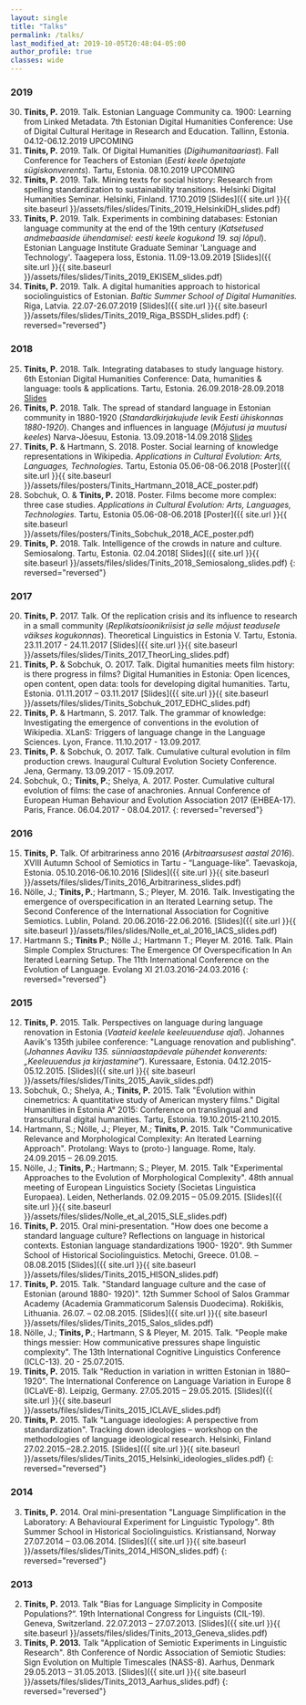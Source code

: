 ```yaml
---
layout: single
title: "Talks"
permalink: /talks/
last_modified_at: 2019-10-05T20:48:04-05:00
author_profile: true
classes: wide
---
```


### 2019
30. **Tinits, P.** 2019. Talk. Estonian Language Community ca. 1900: Learning from Linked Metadata. 7th Estonian Digital Humanities Conference: Use of Digital Cultural Heritage in Research and Education. Tallinn, Estonia. 04.12-06.12.2019 UPCOMING
29. **Tinits, P.** 2019. Talk. Of Digital Humanities (*Digihumanitaariast*). Fall Conference for Teachers of Estonian (*Eesti keele õpetajate sügiskonverents*). Tartu, Estonia. 08.10.2019 UPCOMING
28. **Tinits, P.** 2019. Talk. Mining texts for social history: Research from spelling standardization to sustainability transitions. Helsinki Digital Humanities Seminar. Helsinki, Finland. 17.10.2019 [Slides]({{ site.url }}{{ site.baseurl }}/assets/files/slides/Tinits_2019_HelsinkiDH_slides.pdf)
27. **Tinits, P.** 2019. Talk. Experiments in combining databases: Estonian language community at the end of the 19th century (*Katsetused andmebaaside ühendamisel: eesti keele kogukond 19. saj lõpul*). Estonian Language Institute Graduate Seminar 'Language and Technology'. Taagepera loss, Estonia. 11.09-13.09.2019 [Slides]({{ site.url }}{{ site.baseurl }}/assets/files/slides/Tinits_2019_EKISEM_slides.pdf)
26. **Tinits, P.** 2019. Talk. A digital humanities approach to historical sociolinguistics of Estonian. *Baltic Summer School of Digital Humanities.* Riga, Latvia. 22.07-26.07.2019 [Slides]({{ site.url }}{{ site.baseurl }}/assets/files/slides/Tinits_2019_Riga_BSSDH_slides.pdf)
{: reversed="reversed"}

### 2018
25. **Tinits, P.** 2018. Talk. Integrating databases to study language history. 6th Estonian Digital Humanities Conference: Data, humanities & language: tools & applications. Tartu, Estonia. 26.09.2018-28.09.2018 [Slides](https://peetertinits.github.io/slides/EDHC2018/prese_EDHC_2018.html)
24. **Tinits, P.** 2018. Talk. The spread of standard language in Estonian community in 1880-1920 (*Standardkirjakujude levik Eesti ühiskonnas 1880-1920*). Changes and influences in language (*Mõjutusi ja muutusi keeles*) Narva-Jõesuu, Estonia. 13.09.2018-14.09.2018 [Slides](https://peetertinits.github.io/slides/narvajs2018/prese_Narva_J.html)
23. **Tinits, P.**  & Hartmann, S. 2018. Poster. Social learning of knowledge representations in Wikipedia. *Applications in Cultural Evolution: Arts, Languages, Technologies.* Tartu, Estonia 05.06-08-06.2018 [Poster]({{ site.url }}{{ site.baseurl }}/assets/files/posters/Tinits_Hartmann_2018_ACE_poster.pdf)
22. Sobchuk, O. & **Tinits, P.**  2018. Poster. Films become more complex: three case studies. *Applications in Cultural Evolution: Arts, Languages, Technologies.* Tartu, Estonia 05.06-08-06.2018 [Poster]({{ site.url }}{{ site.baseurl }}/assets/files/posters/Tinits_Sobchuk_2018_ACE_poster.pdf)
21. **Tinits, P.** 2018. Talk. Intelligence of the crowds in nature and culture. Semiosalong. Tartu, Estonia. 02.04.2018[ Slides]({{ site.url }}{{ site.baseurl }}/assets/files/slides/Tinits_2018_Semiosalong_slides.pdf)
{: reversed="reversed"}

### 2017
20. **Tinits, P.** 2017. Talk. Of the replication crisis and its influence to research in a small community (*Replikatsioonikriisist ja selle mõjust teadusele väikses kogukonnas*). Theoretical Linguistics in Estonia V. Tartu, Estonia. 23.11.2017 - 24.11.2017 [Slides]({{ site.url }}{{ site.baseurl }}/assets/files/slides/Tinits_2017_TheorLing_slides.pdf)
19. **Tinits, P.** & Sobchuk, O. 2017. Talk. Digital humanities meets film history: is there progress in films? Digital Humanities in Estonia: Open licences, open content, open data: tools for developing digital humanities. Tartu, Estonia. 01.11.2017 – 03.11.2017 [Slides]({{ site.url }}{{ site.baseurl }}/assets/files/slides/Tinits_Sobchuk_2017_EDHC_slides.pdf)
18. **Tinits, P.** & Hartmann, S. 2017. Talk. The grammar of knowledge: Investigating the  emergence of conventions in the evolution of Wikipedia. XLanS: Triggers of language change  in the Language Sciences. Lyon, France. 11.10.2017 - 13.09.2017.
17. **Tinits, P.** & Sobchuk, O. 2017. Talk. Cumulative cultural evolution in film production  crews. Inaugural Cultural Evolution Society Conference. Jena, Germany. 13.09.2017 -  15.09.2017.
16. Sobchuk, O.; **Tinits, P.**; Shelya, A. 2017. Poster. Cumulative cultural evolution of films: the  case of anachronies. Annual Conference of European Human Behaviour and Evolution  Association 2017 (EHBEA-17). Paris, France. 06.04.2017 - 08.04.2017.
{: reversed="reversed"}

### 2016
15. **Tinits, P.** Talk. Of arbitrariness anno 2016 (*Arbitraarsusest aastal 2016*). XVIII Autumn School of Semiotics in Tartu - “Language-like”. Taevaskoja, Estonia. 05.10.2016-06.10.2016  [Slides]({{ site.url }}{{ site.baseurl }}/assets/files/slides/Tinits_2016_Arbitrariness_slides.pdf)
14. Nölle, J.; **Tinits, P.**; Hartmann, S.; Pleyer, M. 2016. Talk. Investigating the emergence of  overspecification in an Iterated Learning setup. The Second Conference of the International  Association for Cognitive Semiotics. Lublin, Poland. 20.06.2016-22.06.2016. [Slides]({{ site.url }}{{ site.baseurl }}/assets/files/slides/Nolle_et_al_2016_IACS_slides.pdf)
13. Hartmann S.; **Tinits P.**; Nölle J.; Hartmann T.; Pleyer M. 2016. Talk. Plain Simple Complex  Structures: The Emergence Of Overspecification In An Iterated Learning Setup. The 11th  International Conference on the Evolution of Language. Evolang XI 21.03.2016-24.03.2016
{: reversed="reversed"}

### 2015
12. **Tinits, P.** 2015. Talk. Perspectives on language during language renovation in Estonia (*Vaateid keelele keeleuuenduse ajal*). Johannes Aavik's 135th jubilee conference: "Language renovation and publishing". (*Johannes Aaviku 135. sünniaastapäevale pühendet konverents: „Keeleuuendus ja kirjastamine“*). Kuressaare, Estonia. 04.12.2015-05.12.2015. [Slides]({{ site.url }}{{ site.baseurl }}/assets/files/slides/Tinits_2015_Aavik_slides.pdf)
11. Sobchuk, O.; Shelya, A.; **Tinits, P.** 2015. Talk "Evolution within cinemetrics: A quantitative  study of American mystery films." Digital Humanities in Estonia A° 2015: Conference on  translingual and transcultural digital humanities. Tartu, Estonia. 19.10.2015-21.10.2015.
10. Hartmann, S.; Nölle, J.; Pleyer, M.; **Tinits, P.** 2015. Talk "Communicative Relevance and  Morphological Complexity: An Iterated Learning Approach". Protolang: Ways to (proto-) language. Rome, Italy. 24.09.2015 – 26.09.2015.
9. Nölle, J.; **Tinits, P.**; Hartmann; S.; Pleyer, M. 2015. Talk "Experimental Approaches to the  Evolution of Morphological Complexity". 48th annual meeting of European Linguistics Society   (Societas Linguistica Europaea). Leiden, Netherlands. 02.09.2015 – 05.09.2015. [Slides]({{ site.url }}{{ site.baseurl }}/assets/files/slides/Nolle_et_al_2015_SLE_slides.pdf)
8. **Tinits, P.** 2015. Oral mini-presentation. "How does one become a standard language culture?  Reflections on language in historical contexts. Estonian language standardizations 1900- 1920". 9th Summer School of Historical Sociolinguistics. Metochi, Greece. 01.08. – 08.08.2015 [Slides]({{ site.url }}{{ site.baseurl }}/assets/files/slides/Tinits_2015_HISON_slides.pdf)
7. **Tinits, P.** 2015. Talk. "Standard language culture and the case of Estonian (around 1880- 1920)". 12th Summer School of Salos Grammar Academy (Academia Grammaticorum  Salensis Duodecima). Rokiškis, Lithuania. 26.07. – 02.08.2015. [Slides]({{ site.url }}{{ site.baseurl }}/assets/files/slides/Tinits_2015_Salos_slides.pdf)
6. Nölle, J.; **Tinits, P.**; Hartmann, S & Pleyer, M. 2015. Talk. "People make things messier:  How communicative pressures shape linguistic complexity". The 13th International Cognitive  Linguistics Conference (ICLC-13). 20 - 25.07.2015.
5. **Tinits, P.** 2015. Talk "Reduction in variation in written Estonian in 1880–1920". The  International Conference on Language Variation in Europe 8 (ICLaVE-8). Leipzig, Germany.  27.05.2015 – 29.05.2015. [Slides]({{ site.url }}{{ site.baseurl }}/assets/files/slides/Tinits_2015_ICLAVE_slides.pdf)
4. **Tinits, P.** 2015. Talk "Language ideologies: A perspective from standardization". Tracking  down ideologies – workshop on the methodologies of language ideological research. Helsinki,  Finland 27.02.2015.–28.2.2015. [Slides]({{ site.url }}{{ site.baseurl }}/assets/files/slides/Tinits_2015_Helsinki_ideologies_slides.pdf)
{: reversed="reversed"}

### 2014
3. **Tinits, P.** 2014. Oral mini-presentation "Language Simplification in the Laboratory: A Behavioural  Experiment for Linguistic Typology". 8th Summer School in Historical Sociolinguistics.  Kristiansand, Norway 27.07.2014 – 03.06.2014. [Slides]({{ site.url }}{{ site.baseurl }}/assets/files/slides/Tinits_2014_HISON_slides.pdf)
{: reversed="reversed"}

### 2013
2. **Tinits, P.** 2013. Talk "Bias for Language Simplicity in Composite Populations?“. 19th  International Congress for Linguists (CIL-19). Geneva, Switzerland. 22.07.2013 – 27.07.2013. [Slides]({{ site.url }}{{ site.baseurl }}/assets/files/slides/Tinits_2013_Geneva_slides.pdf)
1. **Tinits, P. 2013.** Talk "Application of Semiotic Experiments in Linguistic Research". 8th  Conference of Nordic Association of Semiotic Studies: Sign Evolution on Multiple Timescales   (NASS-8). Aarhus, Denmark 29.05.2013 – 31.05.2013. [Slides]({{ site.url }}{{ site.baseurl }}/assets/files/slides/Tinits_2013_Aarhus_slides.pdf)
{: reversed="reversed"}

